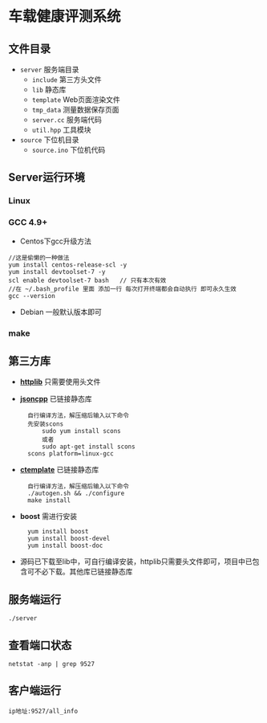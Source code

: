 # **车载健康评测系统**
## 文件目录
- `server` 服务端目录
    - `include` 第三方头文件
    - `lib` 静态库
    - `template` Web页面渲染文件
    - `tmp_data` 测量数据保存页面
    - `server.cc` 服务端代码
    - `util.hpp` 工具模块
- `source` 下位机目录
    - `source.ino` 下位机代码
## **Server运行环境**
### Linux
### GCC 4.9+
- Centos下gcc升级方法
```
//这是偷懒的一种做法
yum install centos-release-scl -y
yum install devtoolset-7 -y
scl enable devtoolset-7 bash   // 只有本次有效 
//在 ~/.bash_profile 里面 添加一行 每次打开终端都会自动执行 即可永久生效
gcc --version
```
- Debian 一般默认版本即可
### make

## **第三方库**
- [**httplib**](https://github.com/yhirose/cpp-httplib) 只需要使用头文件
- [**jsoncpp**](https://github.com/open-source-parsers/jsoncpp)
已链接静态库

        自行编译方法，解压缩后输入以下命令
        先安装scons
            sudo yum install scons
            或者
            sudo apt-get install scons
        scons platform=linux-gcc

- [**ctemplate**](https://github.com/olafvdspek/ctemplate) 已链接静态库

        自行编译方法，解压缩后输入以下命令
        ./autogen.sh && ./configure
        make install

- **boost** 需进行安装

        yum install boost
        yum install boost-devel
        yum install boost-doc

- 源码已下载至lib中，可自行编译安装，httplib只需要头文件即可，项目中已包含可不必下载。其他库已链接静态库

## **服务端运行**
   `./server`
## **查看端口状态**
   `netstat -anp | grep 9527`
## **客户端运行**
   `ip地址:9527/all_info`
